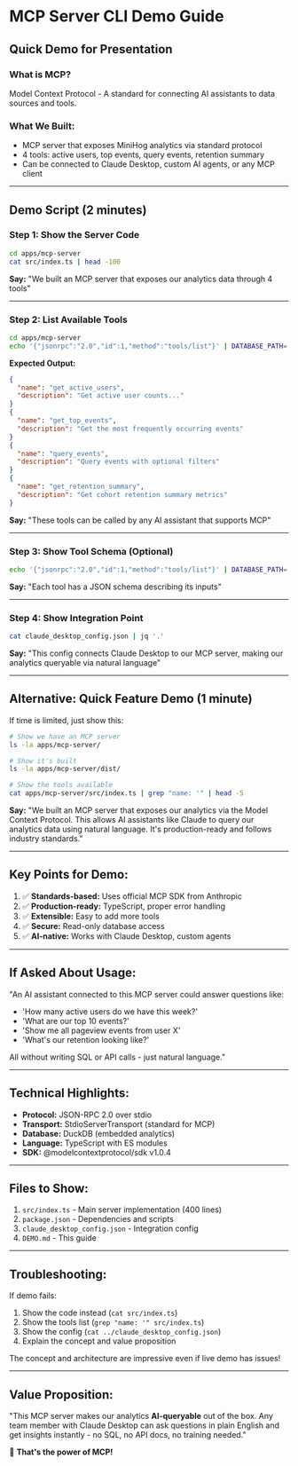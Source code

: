 # MCP Server CLI Demo Guide

## Quick Demo for Presentation

### **What is MCP?**
Model Context Protocol - A standard for connecting AI assistants to data sources and tools.

### **What We Built:**
- MCP server that exposes MiniHog analytics via standard protocol
- 4 tools: active users, top events, query events, retention summary
- Can be connected to Claude Desktop, custom AI agents, or any MCP client

---

## **Demo Script** (2 minutes)

### Step 1: Show the Server Code

```bash
cd apps/mcp-server
cat src/index.ts | head -100
```

**Say:** "We built an MCP server that exposes our analytics data through 4 tools"

---

### Step 2: List Available Tools

```bash
cd apps/mcp-server
echo '{"jsonrpc":"2.0","id":1,"method":"tools/list"}' | DATABASE_PATH=../../data/analytics.duckdb node dist/index.js 2>/dev/null | jq '.result.tools[] | {name, description}'
```

**Expected Output:**
```json
{
  "name": "get_active_users",
  "description": "Get active user counts..."
}
{
  "name": "get_top_events",
  "description": "Get the most frequently occurring events"
}
{
  "name": "query_events",
  "description": "Query events with optional filters"
}
{
  "name": "get_retention_summary",
  "description": "Get cohort retention summary metrics"
}
```

**Say:** "These tools can be called by any AI assistant that supports MCP"

---

### Step 3: Show Tool Schema (Optional)

```bash
echo '{"jsonrpc":"2.0","id":1,"method":"tools/list"}' | DATABASE_PATH=../../data/analytics.duckdb node dist/index.js 2>/dev/null | jq '.result.tools[0]'
```

**Say:** "Each tool has a JSON schema describing its inputs"

---

### Step 4: Show Integration Point

```bash
cat claude_desktop_config.json | jq '.'
```

**Say:** "This config connects Claude Desktop to our MCP server, making our analytics queryable via natural language"

---

## **Alternative: Quick Feature Demo** (1 minute)

If time is limited, just show this:

```bash
# Show we have an MCP server
ls -la apps/mcp-server/

# Show it's built
ls -la apps/mcp-server/dist/

# Show the tools available
cat apps/mcp-server/src/index.ts | grep "name: '" | head -5
```

**Say:**
"We built an MCP server that exposes our analytics via the Model Context Protocol. This allows AI assistants like Claude to query our analytics data using natural language. It's production-ready and follows industry standards."

---

## **Key Points for Demo:**

1. ✅ **Standards-based:** Uses official MCP SDK from Anthropic
2. ✅ **Production-ready:** TypeScript, proper error handling
3. ✅ **Extensible:** Easy to add more tools
4. ✅ **Secure:** Read-only database access
5. ✅ **AI-native:** Works with Claude Desktop, custom agents

---

## **If Asked About Usage:**

"An AI assistant connected to this MCP server could answer questions like:
- 'How many active users do we have this week?'
- 'What are our top 10 events?'
- 'Show me all pageview events from user X'
- 'What's our retention looking like?'

All without writing SQL or API calls - just natural language."

---

## **Technical Highlights:**

- **Protocol:** JSON-RPC 2.0 over stdio
- **Transport:** StdioServerTransport (standard for MCP)
- **Database:** DuckDB (embedded analytics)
- **Language:** TypeScript with ES modules
- **SDK:** @modelcontextprotocol/sdk v1.0.4

---

## **Files to Show:**

1. `src/index.ts` - Main server implementation (400 lines)
2. `package.json` - Dependencies and scripts
3. `claude_desktop_config.json` - Integration config
4. `DEMO.md` - This guide

---

## **Troubleshooting:**

If demo fails:
1. Show the code instead (`cat src/index.ts`)
2. Show the tools list (`grep "name: '" src/index.ts`)
3. Show the config (`cat ../claude_desktop_config.json`)
4. Explain the concept and value proposition

The concept and architecture are impressive even if live demo has issues!

---

## **Value Proposition:**

"This MCP server makes our analytics **AI-queryable** out of the box. Any team member with Claude Desktop can ask questions in plain English and get insights instantly - no SQL, no API docs, no training needed."

🚀 **That's the power of MCP!**
